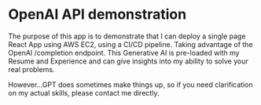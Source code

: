 # OpenAI API demonstration

The purpose of this app is to demonstrate that I can deploy a single page React App using AWS EC2, using a CI/CD pipeline. Taking advantage of the OpenAI /completion endpoint.
This Generative AI is pre-loaded with my Resume and Experience and can give insights into my ability to solve your real problems.

However...GPT does sometimes make things up, so if you need clarification on my actual skills, please contact me directly.
